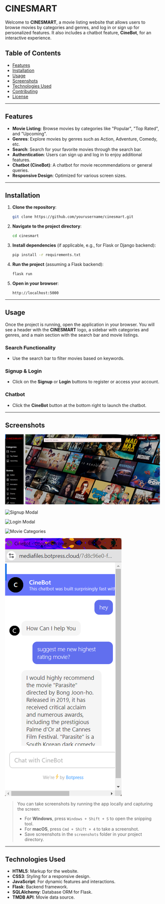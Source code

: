 # CINESMART

Welcome to **CINESMART**, a movie listing website that allows users to browse movies by categories and genres, and log in or sign up for personalized features. It also includes a chatbot feature, **CineBot**, for an interactive experience.

## Table of Contents

- [Features](#features)
- [Installation](#installation)
- [Usage](#usage)
- [Screenshots](#screenshots)
- [Technologies Used](#technologies-used)
- [Contributing](#contributing)
- [License](#license)

---

## Features

- **Movie Listing**: Browse movies by categories like "Popular", "Top Rated", and "Upcoming".
- **Genres**: Explore movies by genres such as Action, Adventure, Comedy, etc.
- **Search**: Search for your favorite movies through the search bar.
- **Authentication**: Users can sign up and log in to enjoy additional features.
- **Chatbot (CineBot)**: A chatbot for movie recommendations or general queries.
- **Responsive Design**: Optimized for various screen sizes.

---

## Installation

1. **Clone the repository**:

    ```bash
    git clone https://github.com/yourusername/cinesmart.git
    ```

2. **Navigate to the project directory**:

    ```bash
    cd cinesmart
    ```

3. **Install dependencies** (if applicable, e.g., for Flask or Django backend):

    ```bash
    pip install -r requirements.txt
    ```

4. **Run the project** (assuming a Flask backend):

    ```bash
    flask run
    ```

5. **Open in your browser**:

    ```
    http://localhost:5000
    ```

---

## Usage

Once the project is running, open the application in your browser. You will see a header with the **CINESMART** logo, a sidebar with categories and genres, and a main section with the search bar and movie listings.

### Search Functionality

- Use the search bar to filter movies based on keywords.

### Signup & Login

- Click on the **Signup** or **Login** buttons to register or access your account.

### Chatbot

- Click the **CineBot** button at the bottom right to launch the chatbot.

---

## Screenshots

![Homepage](./screenshots/homepage.png)

![Signup Modal](./screenshots/signup-modal.png)

![Login Modal](./screenshots/login-modal.png)

![Movie Categories](./screenshots/categories.png)

![Chatbot](./screenshots/chatbot.png)

> You can take screenshots by running the app locally and capturing the screen:
> - For **Windows**, press `Windows + Shift + S` to open the snipping tool.
> - For **macOS**, press `Cmd + Shift + 4` to take a screenshot.
> - Save screenshots in the `screenshots` folder in your project directory.

---

## Technologies Used

- **HTML5**: Markup for the website.
- **CSS3**: Styling for a responsive design.
- **JavaScript**: For dynamic features and interactions.
- **Flask**: Backend framework.
- **SQLAlchemy**: Database ORM for Flask.
- **TMDB API**: Movie data source.

